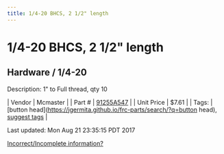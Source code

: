```yaml
---
title: 1/4-20 BHCS, 2 1/2" length
---
```


# 1/4-20 BHCS, 2 1/2" length
## Hardware / 1/4-20
Description: 	1" to Full thread, qty 10 

| Vendor | Mcmaster | 
| Part # | [91255A547](https://www.mcmaster.com/#91255A547) | 
| Unit Price | $7.61 | 
| Tags: | [button head](https://jgermita.github.io/frc-parts/search/?q=button head), [suggest tags](https://docs.google.com/forms/d/e/1FAIpQLSeWyY8v3RgOty-MyWmh9U0iivNYN_molChYyS-0U-o-kOAv_g/viewform) | 

Last updated: Mon Aug 21 23:35:15 PDT 2017

 [Incorrect/Incomplete information?](https://docs.google.com/forms/d/e/1FAIpQLSeWyY8v3RgOty-MyWmh9U0iivNYN_molChYyS-0U-o-kOAv_g/viewform)